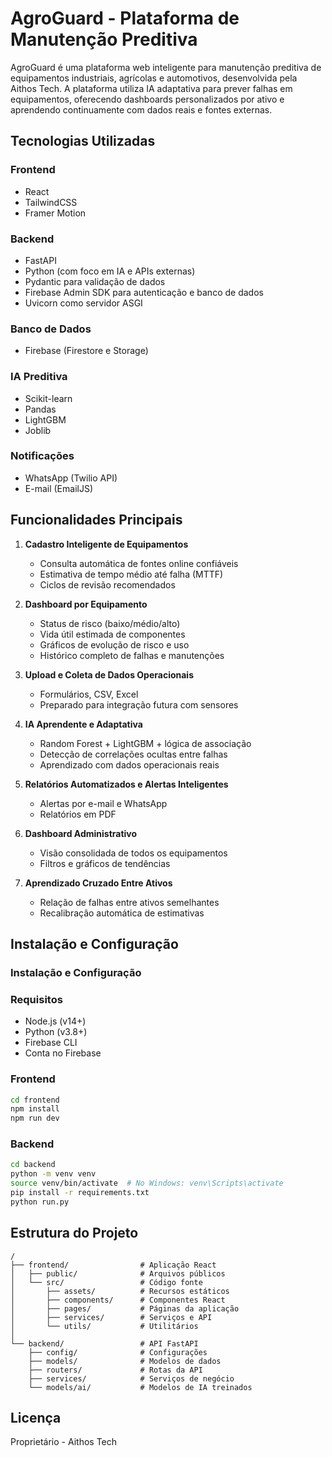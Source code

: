 # AgroGuard - Plataforma de Manutenção Preditiva

AgroGuard é uma plataforma web inteligente para manutenção preditiva de equipamentos industriais, agrícolas e automotivos, desenvolvida pela Aithos Tech. A plataforma utiliza IA adaptativa para prever falhas em equipamentos, oferecendo dashboards personalizados por ativo e aprendendo continuamente com dados reais e fontes externas.

## Tecnologias Utilizadas

### Frontend
- React
- TailwindCSS
- Framer Motion

### Backend
- FastAPI
- Python (com foco em IA e APIs externas)
- Pydantic para validação de dados
- Firebase Admin SDK para autenticação e banco de dados
- Uvicorn como servidor ASGI

### Banco de Dados
- Firebase (Firestore e Storage)

### IA Preditiva
- Scikit-learn
- Pandas
- LightGBM
- Joblib

### Notificações
- WhatsApp (Twilio API)
- E-mail (EmailJS)

## Funcionalidades Principais

1. **Cadastro Inteligente de Equipamentos**
   - Consulta automática de fontes online confiáveis
   - Estimativa de tempo médio até falha (MTTF)
   - Ciclos de revisão recomendados

2. **Dashboard por Equipamento**
   - Status de risco (baixo/médio/alto)
   - Vida útil estimada de componentes
   - Gráficos de evolução de risco e uso
   - Histórico completo de falhas e manutenções

3. **Upload e Coleta de Dados Operacionais**
   - Formulários, CSV, Excel
   - Preparado para integração futura com sensores

4. **IA Aprendente e Adaptativa**
   - Random Forest + LightGBM + lógica de associação
   - Detecção de correlações ocultas entre falhas
   - Aprendizado com dados operacionais reais

5. **Relatórios Automatizados e Alertas Inteligentes**
   - Alertas por e-mail e WhatsApp
   - Relatórios em PDF

6. **Dashboard Administrativo**
   - Visão consolidada de todos os equipamentos
   - Filtros e gráficos de tendências

7. **Aprendizado Cruzado Entre Ativos**
   - Relação de falhas entre ativos semelhantes
   - Recalibração automática de estimativas

## Instalação e Configuração

### Instalação e Configuração

### Requisitos
- Node.js (v14+)
- Python (v3.8+)
- Firebase CLI
- Conta no Firebase

### Frontend
```bash
cd frontend
npm install
npm run dev
```

### Backend
```bash
cd backend
python -m venv venv
source venv/bin/activate  # No Windows: venv\Scripts\activate
pip install -r requirements.txt
python run.py
```

## Estrutura do Projeto

```
/
├── frontend/                # Aplicação React
│   ├── public/              # Arquivos públicos
│   └── src/                 # Código fonte
│       ├── assets/          # Recursos estáticos
│       ├── components/      # Componentes React
│       ├── pages/           # Páginas da aplicação
│       ├── services/        # Serviços e API
│       └── utils/           # Utilitários
│
└── backend/                 # API FastAPI
    ├── config/              # Configurações
    ├── models/              # Modelos de dados
    ├── routers/             # Rotas da API
    ├── services/            # Serviços de negócio
    └── models/ai/           # Modelos de IA treinados
```

## Licença
Proprietário - Aithos Tech